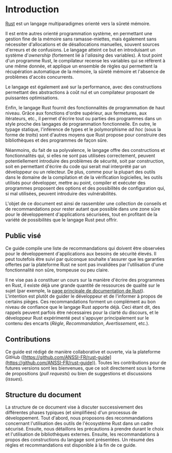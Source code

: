 # Introduction

[Rust](https://www.rust-lang.org) est un langage multiparadigmes orienté vers
la sûreté mémoire.

Il est entre autres orienté programmation système, en permettant une gestion
fine de la mémoire sans ramasse-miettes, mais également sans nécessiter
d'allocations et de désallocations manuelles, souvent sources d'erreurs et de
confusions. Le langage atteint ce but en introduisant un système
d'*ownership* (fortement lié à l'*aliasing* des variables). À tout point d'un
programme Rust, le compilateur recense les variables qui se réfèrent à une
même donnée, et applique un ensemble de règles qui permettent la récupération
automatique de la mémoire, la sûreté mémoire et l'absence de problèmes d'accès
concurrents.

Le langage est également axé sur la performance, avec des constructions
permettant des abstractions à coût nul et un compilateur proposant de puissantes
optimisations.

Enfin, le langage Rust fournit des fonctionnalités de programmation de
haut niveau. Grâce aux fonctions d'ordre supérieur, aux fermetures, aux
itérateurs, etc., il permet d'écrire tout ou parties des programmes dans un
style proche des langages de programmation fonctionnelle.
En outre, le typage statique, l'inférence de types et le polymorphisme
*ad hoc* (sous la forme de *traits*) sont d'autres moyens que Rust propose pour
construire des bibliothèques et des programmes de façon sûre.

Néanmoins, du fait de sa polyvalence, le langage offre des constructions et
fonctionnalités qui, si elles ne sont pas utilisées correctement, peuvent
potentiellement introduire des problèmes de sécurité, soit par construction,
soit en permettant d'écrire du code qui serait mal interprété par un développeur
ou un relecteur. De plus, comme pour la plupart des outils dans le domaine de la
compilation et de la vérification logicielles, les outils utilisés pour
développer, mettre au point, compiler et exécuter des programmes proposent des
options et des possibilités de configuration qui, si mal utilisées, peuvent
introduire des vulnérabilités.

L'objet de ce document est ainsi de rassembler une collection de conseils et de
recommandations pour rester autant que possible dans une zone sûre pour le
développement d'applications sécurisées, tout en profitant de la variété de
possibilités que le langage Rust peut offrir.

## Public visé

Ce guide compile une liste de recommandations qui doivent être observées pour
le développement d'applications aux besoins de sécurité élevés. Il peut
toutefois être suivi par quiconque souhaite s'assurer que les garanties offertes
par la plateforme Rust ne sont pas invalidées par l'utilisation d'une
fonctionnalité non sûre, trompeuse ou peu claire.

Il ne vise pas à constituer un cours sur la manière d'écrire des programmes en
Rust, il existe déjà une grande quantité de ressources de qualité sur le sujet
(par exemple, la [page principale de documentation de Rust](https://doc.rust-lang.org)).
L'intention est plutôt de guider le développeur et de l'informer à propos de
certains pièges. Ces recommandations forment un complément au bon niveau de
confiance que le langage Rust apporte déjà. Ceci étant dit, des rappels peuvent
parfois être nécessaires pour la clarté du discours, et le développeur Rust
expérimenté peut s'appuyer principalement sur le contenu des encarts (*Règle*,
*Recommandation*, *Avertissement*, etc.).

## Contributions

Ce guide est rédigé de manière collaborative et ouverte, via la plateforme
GitHub
([https://github.com/ANSSI-FR/rust-guide](https://github.com/ANSSI-FR/rust-guide)).
Toutes les contributions pour de futures versions sont les bienvenues, que ce
soit directement sous la forme de propositions (*pull requests*) ou bien de
suggestions et discussions (*issues*).

## Structure du document

La structure de ce document vise à discuter successivement des différentes
phases typiques (et simplifiées) d'un processus de développement. Tout d'abord,
nous proposons des recommandations concernant l'utilisation des outils de
l'écosystème Rust dans un cadre sécurisé. Ensuite, nous détaillons les
précautions à prendre durant le choix et l'utilisation de bibliothèques
externes. Ensuite, les recommandations à propos des constructions du langage
sont présentées. <!-- TODO: Enfin, nous discutons de la bonne utilisation des outils de
test et de *fuzzing* pour un projet réalisé en Rust.--> Un résumé des règles et
recommandations est disponible à la fin de ce guide.
